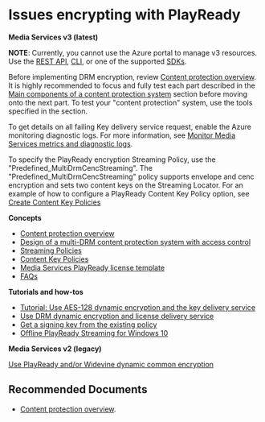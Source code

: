 <properties
	pageTitle="Issues encrypting with PlayReady"
	description="Issues encrypting with PlayReady"
	service="microsoft.media"
	resource="mediaservices"
	authors="juliako"
	ms.author="juliako"
	displayOrder="1"
	articleId="mediaservices-drm-and-key-delivery-playready-issues"
	diagnosticScenario=""
	selfHelpType="generic"
	supportTopicIds="32632112"
	resourceTags=""
	productPesIds="14885"
	cloudEnvironments="public, fairfax, usnat, ussec"
	ownershipId="StorageMediaEdge_Media"
/>

# Issues encrypting with PlayReady

**Media Services v3 (latest)**

**NOTE**: Currently, you cannot use the Azure portal to manage v3 resources. Use the [REST API](https://aka.ms/ams-v3-rest-ref), [CLI](https://aka.ms/ams-v3-cli-ref), or one of the supported [SDKs](https://docs.microsoft.com/azure/media-services/latest/developers-guide).

Before implementing DRM encryption, review [Content protection overview](https://docs.microsoft.com/azure/media-services/latest/content-protection-overview). It is highly recommended to focus and fully test each part described in the [Main components of a content protection system](https://docs.microsoft.com/azure/media-services/latest/content-protection-overview#main-components-of-a-content-protection-system) section before moving onto the next part. To test your "content protection" system, use the tools specified in the section.

To get details on all failing Key delivery service request, enable the Azure monitoring diagnostic logs. For more information, see [Monitor Media Services metrics and diagnostic logs](https://docs.microsoft.com/azure/media-services/latest/media-services-metrics-diagnostic-logs).

To specify the PlayReady encryption Streaming Policy, use the "Predefined_MultiDrmCencStreaming". The "Predefined_MultiDrmCencStreaming" policy supports envelope and cenc encryption and sets two content keys on the Streaming Locator. For an example of how to configure a PlayReady Content Key Policy option, see [Create Content Key Policies](https://github.com/Azure-Samples/media-services-v3-dotnet-tutorials/blob/master/AMSV3Tutorials/EncryptWithDRM/Program.cs#L180)

**Concepts**

* [Content protection overview](https://docs.microsoft.com/azure/media-services/latest/content-protection-overview)<br>
* [Design of a multi-DRM content protection system with access control](https://docs.microsoft.com/azure/media-services/latest/design-multi-drm-system-with-access-control)<br>
* [Streaming Policies](https://docs.microsoft.com/azure/media-services/latest/streaming-policy-concept)<br>
* [Content Key Policies](https://docs.microsoft.com/azure/media-services/latest/content-key-policy-concept)<br>
* [Media Services PlayReady license template](https://docs.microsoft.com/azure/media-services/latest/playready-license-template-overview)<br>
* [FAQs](https://docs.microsoft.com/azure/media-services/latest/design-multi-drm-system-with-access-control#faqs)<br>

**Tutorials and how-tos**

* [Tutorial: Use AES-128 dynamic encryption and the key delivery service](https://docs.microsoft.com/azure/media-services/latest/protect-with-aes128)<br>
* [Use DRM dynamic encryption and license delivery service](https://docs.microsoft.com/azure/media-services/latest/protect-with-drm)<br>
* [Get a signing key from the existing policy](https://docs.microsoft.com/azure/media-services/latest/get-content-key-policy-dotnet-howto)<br>
* [Offline PlayReady Streaming for Windows 10](https://docs.microsoft.com/azure/media-services/latest/offline-plaready-streaming-for-windows-10)

**Media Services v2 (legacy)**

[Use PlayReady and/or Widevine dynamic common encryption](https://docs.microsoft.com/azure/media-services/previous/media-services-protect-with-playready-widevine)

## **Recommended Documents**

* [Content protection overview](https://docs.microsoft.com/azure/media-services/latest/content-protection-overview).